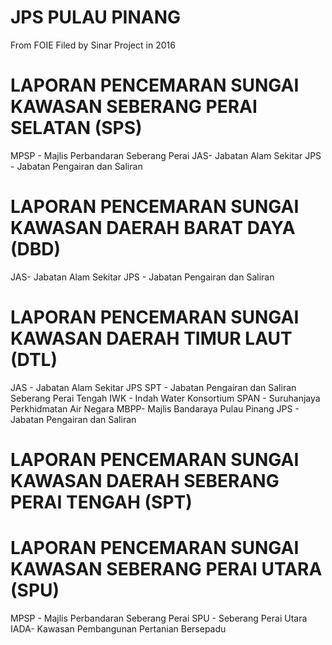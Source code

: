 JPS PULAU PINANG
=================
From FOIE Filed by Sinar Project in 2016

LAPORAN PENCEMARAN SUNGAI KAWASAN SEBERANG PERAI SELATAN (SPS)
=====================================
MPSP - Majlis Perbandaran Seberang Perai
JAS- Jabatan Alam Sekitar
JPS - Jabatan Pengairan dan Saliran

LAPORAN PENCEMARAN SUNGAI KAWASAN DAERAH BARAT DAYA (DBD)
=======================================
JAS- Jabatan Alam Sekitar
JPS - Jabatan Pengairan dan Saliran

LAPORAN PENCEMARAN SUNGAI KAWASAN DAERAH TIMUR LAUT (DTL)
============================================
JAS - Jabatan Alam Sekitar
JPS SPT - Jabatan Pengairan dan Saliran Seberang Perai Tengah
IWK - Indah Water Konsortium
SPAN - Suruhanjaya Perkhidmatan Air Negara
MBPP- Majlis Bandaraya Pulau Pinang
JPS - Jabatan Pengairan dan Saliran

LAPORAN PENCEMARAN SUNGAI KAWASAN DAERAH SEBERANG PERAI TENGAH (SPT)
=============================================

LAPORAN PENCEMARAN SUNGAI KAWASAN SEBERANG PERAI UTARA (SPU)
=====================================
MPSP - Majlis Perbandaran Seberang Perai
SPU - Seberang Perai Utara
IADA- Kawasan Pembangunan Pertanian Bersepadu


